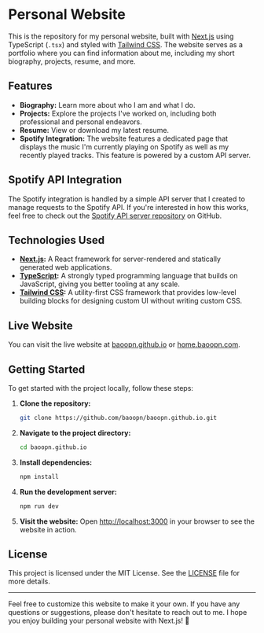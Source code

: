 # Personal Website

This is the repository for my personal website, built with [Next.js](https://nextjs.org/) using TypeScript (`.tsx`) and styled with [Tailwind CSS](https://tailwindcss.com/). The website serves as a portfolio where you can find information about me, including my short biography, projects, resume, and more.

## Features

- **Biography:** Learn more about who I am and what I do.
- **Projects:** Explore the projects I've worked on, including both professional and personal endeavors.
- **Resume:** View or download my latest resume.
- **Spotify Integration:** The website features a dedicated page that displays the music I'm currently playing on Spotify as well as my recently played tracks. This feature is powered by a custom API server.

## Spotify API Integration

The Spotify integration is handled by a simple API server that I created to manage requests to the Spotify API. If you're interested in how this works, feel free to check out the [Spotify API server repository](https://github.com/baoopn/spotify-api) on GitHub.

## Technologies Used

- **[Next.js](https://nextjs.org/):** A React framework for server-rendered and statically generated web applications.
- **[TypeScript](https://www.typescriptlang.org/):** A strongly typed programming language that builds on JavaScript, giving you better tooling at any scale.
- **[Tailwind CSS](https://tailwindcss.com/):** A utility-first CSS framework that provides low-level building blocks for designing custom UI without writing custom CSS.

## Live Website

You can visit the live website at [baoopn.github.io](https://baoopn.github.io) or [home.baoopn.com](https://home.baoopn.com/).

## Getting Started

To get started with the project locally, follow these steps:

1. **Clone the repository:**
   ```bash
   git clone https://github.com/baoopn/baoopn.github.io.git
   ```

2. **Navigate to the project directory:**
   ```bash
   cd baoopn.github.io
   ```

3. **Install dependencies:**
   ```bash
   npm install
   ```

4. **Run the development server:**
   ```bash
   npm run dev
   ```

5. **Visit the website:**
   Open [http://localhost:3000](http://localhost:3000) in your browser to see the website in action.

## License

This project is licensed under the MIT License. See the [LICENSE](LICENSE) file for more details.

---

Feel free to customize this website to make it your own. If you have any questions or suggestions, please don't hesitate to reach out to me. I hope you enjoy building your personal website with Next.js! 🚀